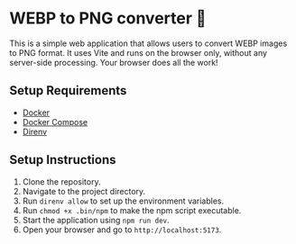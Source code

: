 # WEBP to PNG converter 🌠

This is a simple web application that allows users to convert WEBP images to PNG format. It uses Vite and runs on the browser only, without any server-side processing. Your browser does all the work! 

## Setup Requirements

- [Docker](https://www.docker.com/get-started/)
- [Docker Compose](https://docs.docker.com/compose/install/)
- [Direnv](https://direnv.net/)

## Setup Instructions

1. Clone the repository.
2. Navigate to the project directory.
3. Run `direnv allow` to set up the environment variables.
4. Run `chmod +x .bin/npm` to make the npm script executable.
5. Start the application using `npm run dev`.
6. Open your browser and go to `http://localhost:5173`.